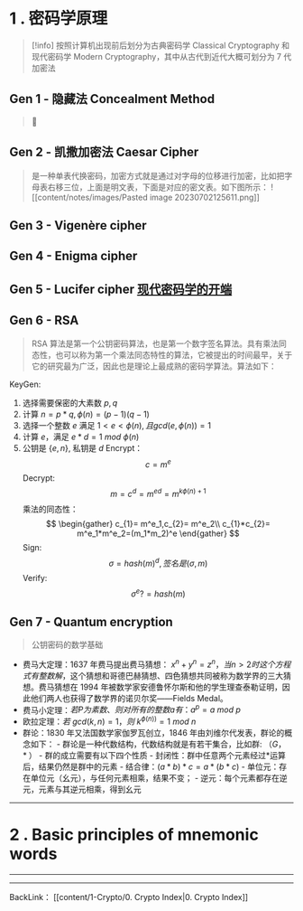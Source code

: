 # 1 . 密码学原理
>[!info] 按照计算机出现前后划分为古典密码学 Classical Cryptography 和现代密码学 Modern Cryptography，其中从古代到近代大概可划分为 7 代加密法
## Gen 1 - 隐藏法 Concealment Method
> 🍋
## Gen 2 - 凯撒加密法 Caesar Cipher
> 是一种单表代换密码，加密方式就是通过对字母的位移进行加密，比如把字母表右移三位，上面是明文表，下面是对应的密文表。如下图所示：
> ![[content/notes/images/Pasted image 20230702125611.png]]
## Gen 3 - Vigenère cipher
## Gen 4 - Enigma cipher
## Gen 5 - Lucifer cipher [现代密码学的开端](https://zh.wikipedia.org/wiki/分组密码)
## Gen 6 - RSA
>RSA 算法是第一个公钥密码算法，也是第一个数字签名算法。具有乘法同态性，也可以称为第一个乘法同态特性的算法，它被提出的时间最早，关于它的研究最为广泛，因此也是理论上最成熟的密码学算法。算法如下：

KeyGen:
1. 选择需要保密的大素数 $p, q$
2. 计算 $n = p*q,\phi (n)=(p-1)(q-1)$
3. 选择一个整数 $e$ 满足 $1<e<\phi(n),且gcd(e,\phi(n))=1$
4. 计算 $e$，满足 $e*d=1\ mod\ \phi(n)$
5. 公钥是 $\{e,n\}$, 私钥是 ${d}$
Encrypt：
$$
c = m^e
$$
Decrypt:
$$
m = c^{d}=m^{ed}=m^{k\phi(n)+1}
$$
乘法的同态性：
$$
\begin{gather}
c_{1}= m^e_1,c_{2}= m^e_2\\
c_{1}*c_{2}= m^e_1*m^e_2=(m_1*m_2)^e
\end{gather}
$$
Sign:
$$
\sigma = hash(m)^d,签名是(\sigma,m)
$$
Verify:
$$
\sigma^e? = hash(m)
$$


## Gen 7 - Quantum encryption

>公钥密码的数学基础 
- 费马大定理：1637 年费马提出费马猜想： $x^{n}+y^{n}=z^{n}，当n>2时这个方程式有整数解$，这个猜想和哥德巴赫猜想、四色猜想共同被称为数学界的三大猜想。费马猜想在 1994 年被数学家安德鲁怀尔斯和他的学生理查泰勒证明，因此他们两人也获得了数学界的诺贝尔奖——Fields Medal。
- 费马小定理：$若 P 为素数、则对所有的整数 a 有：a^{p} = a\ mod\ p$
- 欧拉定理：$若\ gcd (k, n) = 1，则\  k^{\phi (n))} = 1\ mod\ n$
- 群论：1830 年又法国数学家伽罗瓦创立，1846 年由刘维尔代发表，群论的概念如下：
		- 群论是一种代数结构，代数结构就是有若干集合，比如群: $（G，*）$
		- 群的成立需要有以下四个性质
			- 封闭性：群中任意两个元素经过\*运算后，结果仍然是群中的元素
			- 结合律：$(a*b)*c = a*(b*c)$
			- 单位元：存在单位元（幺元），与任何元素相乘，结果不变；
			- 逆元：每个元素都存在逆元，元素与其逆元相乘，得到幺元
	
---
# 2 . Basic principles of mnemonic words
---


---
BackLink： [[content/1-Crypto/0. Crypto Index|0. Crypto Index]]
